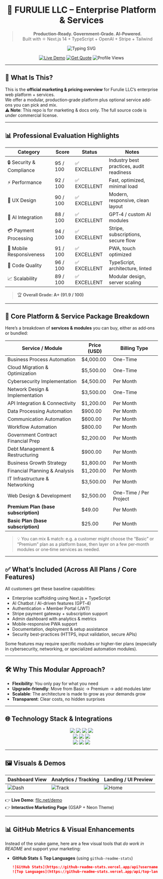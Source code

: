 <div align="center">

# 🚀 **FURULIE LLC – Enterprise Platform & Services**

> **Production‑Ready. Government‑Grade. AI‑Powered.**  
> Built with ⚛️ Next.js 14 + TypeScript + OpenAI + Stripe + Tailwind

![Typing SVG](https://readme-typing-svg.herokuapp.com?font=Fira+Code&pause=1000&color=b915cc&center=true&vCenter=true&width=700&lines=Enterprise+IT+Platform+%7C+AI+Powered+%7C+Government+Compliant;Deploy+in+Minutes%2C+Not+Months)

[![Live Demo](https://img.shields.io/badge/🚀_Live_Demo-fllc.net-purple?style=for-the-badge&logo=vercel)](https://fllc.net)
[![Get Quote](https://img.shields.io/badge/💰_Get_Quote-Contact_Sales-magenta?style=for-the-badge)](mailto:preston@fllc.net)
![Profile Views](https://komarev.com/ghpvc/?username=PrestonFurulie&color=b915cc&style=for-the-badge)

</div>


---

## 🎯 What Is This?

This is the **official marketing & pricing overview** for Furulie LLC’s enterprise web platform + services.  
We offer a modular, production‑grade platform plus optional service add-ons you can pick and mix.  
**⚠️ Note**: This repo is for marketing & docs only. The full source code is under commercial license.

---

## 📊 Professional Evaluation Highlights

| Category                 | Score   | Status       | Notes                             |
|--------------------------|---------|--------------|-----------------------------------|
| 🔒 Security & Compliance | 95 / 100 | ✅ EXCELLENT  | Industry best practices, audit readiness |
| ⚡ Performance           | 92 / 100 | ✅ EXCELLENT  | Fast, optimized, minimal load     |
| 🎨 UX Design             | 90 / 100 | ✅ EXCELLENT  | Modern, responsive, clean layout  |
| 🤖 AI Integration        | 88 / 100 | ✅ EXCELLENT  | GPT‑4 / custom AI modules         |
| 💳 Payment Processing    | 94 / 100 | ✅ EXCELLENT  | Stripe, subscriptions, secure flow |
| 📱 Mobile Responsiveness | 91 / 100 | ✅ EXCELLENT  | PWA, touch optimized              |
| 🔧 Code Quality           | 96 / 100 | ✅ EXCELLENT  | TypeScript, architecture, linted  |
| 📈 Scalability            | 89 / 100 | ✅ EXCELLENT  | Modular design, server scaling    |

> 🏆 **Overall Grade: A+ (91.9 / 100)**  

---

## 🔧 Core Platform & Service Package Breakdown

Here’s a breakdown of **services & modules** you can buy, either as add‑ons or bundled:

| Service / Module                         | Price (USD)       | Billing Type     |
|------------------------------------------|-------------------|------------------|
| Business Process Automation              | $4,000.00         | One-Time         |
| Cloud Migration & Optimization            | $5,500.00         | One-Time         |
| Cybersecurity Implementation             | $4,500.00         | Per Month        |
| Network Design & Implementation           | $3,500.00         | One-Time         |
| API Integration & Connectivity           | $1,200.00         | Per Month        |
| Data Processing Automation                | $900.00           | Per Month        |
| Communication Automation                 | $600.00           | Per Month        |
| Workflow Automation                       | $800.00           | Per Month        |
| Government Contract Financial Prep        | $2,200.00         | Per Month        |
| Debt Management & Restructuring           | $900.00           | Per Month        |
| Business Growth Strategy                  | $1,800.00         | Per Month        |
| Financial Planning & Analysis              | $1,200.00         | Per Month        |
| IT Infrastructure & Networking             | $3,500.00         | Per Month        |
| Web Design & Development                   | $2,500.00         | One-Time / Per Project |
| **Premium Plan (base subscription)**       | $49.00            | Per Month        |
| **Basic Plan (base subscription)**         | $25.00            | Per Month        |

> 💡 You can mix & match: e.g. a customer might choose the “Basic” or “Premium” plan as a platform base, then layer on a few per‑month modules or one‑time services as needed.

---

## ✅ What’s Included (Across All Plans / Core Features)

All customers get these baseline capabilities:

- Enterprise scaffolding using Next.js + TypeScript  
- AI Chatbot / AI-driven features (GPT‑4)  
- Authentication + Member Portal (JWT)  
- Stripe payment gateway + subscription support  
- Admin dashboard with analytics & metrics  
- Mobile-responsive PWA support  
- Documentation, deployment & setup assistance  
- Security best-practices (HTTPS, input validation, secure APIs)

Some features may require specific modules or higher-tier plans (especially in cybersecurity, networking, or specialized automation modules).

---

## 🛠️ Why This Modular Approach?

- **Flexibility**: You only pay for what you need  
- **Upgrade-friendly**: Move from Basic → Premium → add modules later  
- **Scalable**: The architecture is made to grow as your demands grow  
- **Transparent**: Clear costs, no hidden surprises  

---

## 🌐 Technology Stack & Integrations

<div align="center">

<!-- Frontend -->
<img src="https://img.shields.io/badge/Next.js-14-black?style=for-the-badge&logo=next.js" />
<img src="https://img.shields.io/badge/TypeScript-100%25-blue?style=for-the-badge&logo=typescript" />
<img src="https://img.shields.io/badge/React-18-61DAFB?style=for-the-badge&logo=react" />
<img src="https://img.shields.io/badge/Tailwind-CSS-38B2AC?style=for-the-badge&logo=tailwind-css" />

<!-- Backend & Services -->
<br/>

<img src="https://img.shields.io/badge/Vercel-Deploy-000000?style=for-the-badge&logo=vercel" />
<img src="https://img.shields.io/badge/Stripe-Ready-635BFF?style=for-the-badge&logo=stripe" />
<img src="https://img.shields.io/badge/OpenAI-GPT--4-412991?style=for-the-badge&logo=openai" />

<!-- Security -->
<br/>

<img src="https://img.shields.io/badge/Security-Modern-b915cc?style=for-the-badge" />
<img src="https://img.shields.io/badge/HTTPS-Enabled-b915cc?style=for-the-badge" />
<img src="https://img.shields.io/badge/JWT-Authentication-b915cc?style=for-the-badge" />

</div>


---

## 🖼️ Visuals & Demos

| Dashboard View | Analytics / Tracking | Landing / UI Preview |
|----------------|-----------------------|------------------------|
| ![Dash](screenshots/INTEL.PNG) | ![Track](screenshots/TRACKING.PNG) | ![Home](screenshots/HOMEpage.PNG) |

👉 **Live Demo**: [fllc.net/demo](https://fllc.net/demo)  
👉 **Interactive Marketing Page** (GSAP + Neon Theme)  

---

## 📊 GitHub Metrics & Visual Enhancements

Instead of the snake game, here are a few visual tools that *do work in README* and support your marketing:

- **GitHub Stats** & **Top Languages** (using `github-readme-stats`)  
  ```md
  ![GitHub Stats](https://github-readme-stats.vercel.app/api?username=PrestonFurulie&show_icons=true&theme=tokyonight&hide_border=true)
  ![Top Languages](https://github-readme-stats.vercel.app/api/top-langs/?username=PrestonFurulie&layout=compact&theme=tokyonight)
